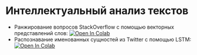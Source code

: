 # Интеллектуальный анализ текстов

- Ранжирование вопросов StackOverflow с помощью векторных представлений слов: [![Open In Colab](https://colab.research.google.com/assets/colab-badge.svg)](https://colab.research.google.com/github/mb1te/nlp-fall-2023/blob/main/01-word_embedding/task1_mipt.ipynb)
- Распознавание именованных сущностей из Twitter с помощью LSTM: [![Open In Colab](https://colab.research.google.com/assets/colab-badge.svg)](mmta-team/mmta_2021_fall/blob/main/mipt/tasks/02_ner/lab_tagging.ipynb)
